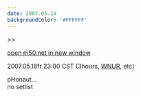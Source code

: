 ```yaml
---
date: 2007.05.18
backgroundColor: '#FFFFFF'
---
```


\>>

[open m50.net in new window](http://m50.net/)

2007.05.18fr 23:00 CST (3hours, [WNUR](http://www.wnur.org/), etc)  

pHonaut...  
no setlist